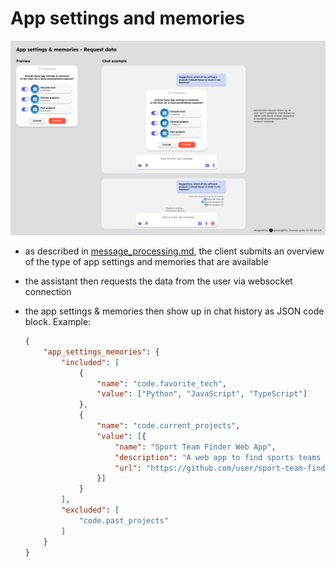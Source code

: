 # App settings and memories

![App settings and memories](../../images/apps/request_app_settings_memories.png)

- as described in [message_processing.md](../message_processing.md), the client submits an overview of the type of app settings and memories that are available
- the assistant then requests the data from the user via websocket connection
- the app settings & memories then show up in chat history as JSON code block. Example:

    ```json
    {
        "app_settings_memories": {
            "included": [
                {
                    "name": "code.favorite_tech",
                    "value": ["Python", "JavaScript", "TypeScript"]
                },
                {
                    "name": "code.current_projects",
                    "value": [{
                        "name": "Sport Team Finder Web App",
                        "description": "A web app to find sports teams and players",
                        "url": "https://github.com/user/sport-team-finder"
                    }]
                }
            ],
            "excluded": [
                "code.past_projects"
            ]
        }
    }
    ```